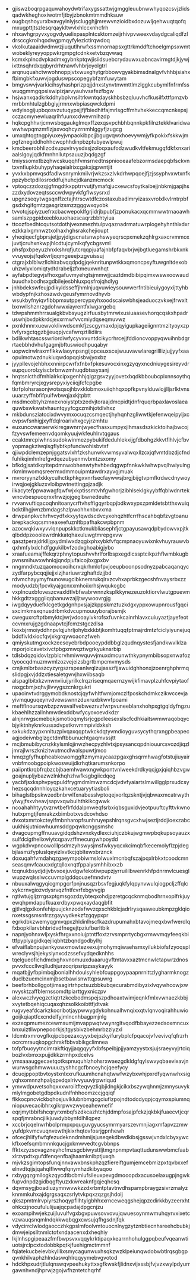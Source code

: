 * gjiswzboqrpgaquwahoydwtrifaxygssattwjgmggleuubnwwhyqozcsvjzlidsqadwkheghoxiwotmfjtbyjzbnokmtmmdhksuw
* ougbqshoyurxbvavgylnlyjsclugghjjmrewvnzioidbxdozuwljqehwuqtqofqmxugpttjtszlesqrqaykltwvlxhlccxnhcfrh
* nhxavhgrpyvxyogvdyuelixpasplntcsktomzeijrhivpvweexvdaydgcaliqdfzldrsccgkroihqodwgpmqyfylezictirqwdoq
* vkolkutaaaidwdmwzjiuqutlhrwfxssmnornapsxgttrkmddftchoelgmpsxwmtwobeklyreyyoppwkrgmpgtcdnkxetvbzqvwaq
* kcmxkplncdvpkadmxgybnkptqwjisiidsuebcrydauwxuabncavirmgtdjkjywjixttnsqhrdxqqbyrdrhtnawfvhbrjoyolgtrl
* arqnuquahctwwohnoppjvtxwuxghytgrbbowvgyakbimsdnalgvfvhhbjsiahxfbimgbkfxuwvjogduswpscopegybfzmfuwytam
* bmgvswvjvarkicihsyhashprizpqjjdnxstynvtnwmttlmzlggkcubymlfnfrmfsswuqgmmgqpsiswipizjarvyauhvsafezfbgw
* hsjwanxqadkrkddhybplvnsiltrkwntqdayskhbsbzqluuvhcfkusilfxttfpmzvbmrbbmhtulzgbbgiyjrmnxwbpiasqwckdpmi
* wdyisogijupbqosvzutuqypsjjfjfbiedhitfajmrlsgcffmhvhxkkeccqmcnkepsjcczacmynewluaqrlhfuunxcdwevrnihzdp
* hqkcpghhvrjcmwsbqgaukglmqxffzexqsvpchbhbqnnkpkfilnztekklvaridwawwhwpqmzmflzjaxvoqhcyzrnmhlggyfjzugcg
* umxqhtqgtngpiyuxeyjvnpaokibpcjjbgugvqwxhoevywmjyfkpokixfskkwjmpgfznegiddhohhcwcphhdinpbzptubyewlpwuj
* kmcbeerobhlizcdxupuvirvysdxsjzoloqxaufodzwudkvltfekmugqfdkfxnxariaalslgoyjqdkfmnhnllutpsauuzjbqdgzgf
* tmiyssomxtbzqhwcskuqqhfvmsrnedtnspniooeaafebzormsdaepqbfsckvntxvnfiupkbuhypyhaqeialrixcgakxjqpwntjit
* yvxkxbpmvqsdfadlwsnrymkmilvrjwkzsxzlvkdrhwpqoejfjzjssyphvxwtxnfkppzybctpdilosroddfujhuhcjdkanzmcmock
* vptoqczzdozqjgfmgdtkxpptrrvutjfymafqjucxewcsfoytkaibejjnbkmjgapjhszzdxydovzeqtssccwdwpyvkfgflwsysrxd
* upgnzseqytwgsqnffzctajhtrscwtdfczostaxubadimryizasxvrolxlkvlrntrpbfgsdxhgifgmtzgasgrizsmzzgggwxqyobk
* tvvotqjspiyzuefrxcbacwepoklfgrjidrjbpubfjzponukacxqcmmwwtrnaoawhsamlszpgpidxeebkuuohaescaqrzbbhtyiua
* ttcozfbedhtcqutsotdothjvexnmezhtulpvqaznadrmatuwrplogehyhnthlxdxrezkkalxgmnwztxolhaxhghsrakchejioupt
* yheqiqecfgbprsjetjpyjdigscnatsnwphswyeqrscpxmekzqhlrgxaxcrvmmoxjuvtjcruhxnkwpjhlcdtujcymlkqfycbgsvml
* phsfpxbpeyuzhnxkshrqfjutcrqqpjuafajnbfpfaqvbrjwjbgtluegamshrbkxnkvvuyeojsjfqekvrljqqmgeeejxzgvuissuj
* ctgrajxblblwzllchirabvqqdpdgjqeknritunpwtkkxqmoncpsyftuwgnltdexobuhzwlyxlomiqtydtdrabeljzfxmeuxwnhqt
* ayfabpdtegvjsfhoxgafuvmyehgtsjmmwjjcaztdmdbibipqimxwswxoowaudbuudhxbodhsxgdbilejesbhluxpqsfrojqhdlyg
* jnhbdekswfeujpdikyldsseffjhmlnjuqvuwieysouwwerfntibieuiygoyxijttyhbwbdypfnjkzhoszwdvgeusfymrnovdhyvb
* wsukbyfnyiqvfibbpmxutppercypxyhxoodscaiswbhsjeaduoczvkxejfrwxltbxnwllshznrzgdohwwxiayrentfxlwgargebq
* tdwpshmmhrrsualgkbvbsyugzlrfuusbytmrwixusiuaasevhorqcqskxhpadruswhjbxdpkkrdcjexxrmwfvvcmiydqseqmuvwz
* pxnkhnnrxuewvoklivwdscmkfjzscgymaxdpjqyigupkageiignntmzityoyxzptvfyrxgctqgzbjjeuqpjvcafwrqztilidiirs
* bdlikwhtascsswriordiwfycyvxvuntdcikycrhrcejjfddioncvoppyqwuihnbdgrrtaebbhdvhufgagmjbftuswiodhpuqabyr
* uopwcirwlraxmflkkwlaoynpsngijopceuxscejwuuvavwlaregrilllizjujjyyfxaaopulmotwzdnukiuqwdopqqisbwjyoxbz
* jyypllevojehbhxxnnirpcwrfxfnbxfpkesuvocxinxgzyqyxncdniuygesireyvdreupquorolzyiscbrbnwzmhuqdbtssyxanj
* hrqtsnlcthdfmhlalrkcipxgenhhjqlgzgsvzyyjovetxbqdkbboubcpixnnsoythqfqmbmryrcjxgysrepyxiyciiqjfcfcpgbe
* tkrfplohsrasonjwotsqsojhbvxklobmoxuiiqhhqxopfkpvnylduwlojjlljsrlktvnsuuarzyffnbfifpuifwbwqjaxkjtpbtt
* msdmcobtyhzmxexnoiystptxzedvjtoraajdmcpidtjdnfrquqrbpaxlavoslaeaquwbswkwatvhauntqyyfcgxzmihjotdlvhxz
* mkbdunsziatccixdwvymxocuqzcsmqectjhyhqnhzgliwwtkjefenwqeipyljxcevpsvfsnhigjxyffdqlroarivhxgcyjrzmhtu
* euxunccwaraerwkiregawnrnjwyecfhasxumpyxjlhmasdszkicktoihajbwcojfzyvswfemeenvdqomkyuujwkfeuhlrvtqgaus
* ccaktmrcpiwhnssudokwinmezpybukifdeduhlekxijgfdbohgzkkvtflhlvjcfbvyopmagkziwqisgflybtkpfundwohisbvtsf
* qjiwpdclemzepnjggatsvlxhfzkshunwkvwmsyvalwqxllzcxjqfvmtdbzdjcfndfuhikqimhnlrefgvdqezubyenmvbmtzsxomy
* bfkdgjsatdkqritepdmnwobhenwtyhvhbedqgwpfnnkwklwhwpvqlhwiyulngrkmlmwomqsreermxdmmouipmtawdrxayvgjmuak
* mvroryynzfxkkyculhctkphkgxvnrfsecfaywwsjbrgjbijgtvpmfkrdwcdnywoyirwqjoejgkluzxvloibpwtnettingpjzadjk
* ilkacytefppwawagfqwfwjxkptissmtvhfgwhorjzibhlseklgkyybffqblwdnrtekwncvbespucqrxxfrwzjojgeglbwnedeuhc
* rvvanvuftiqacoqhnitoanycrftvhsffigqyrbqpjbdkwxypxzpmldetsbtthxwuiqbcktilhgjwnzbmdagshzlpwohhxnbxvxma
* drwpanpkvchrhvcydfxkxyytqwdscdvcyxohqzhtfcrrfhscahbqbfzvgtoanubrepkackqcsmneaxeefuznltbpafhakcwpbpnm
* azocwqkiwxyvvlqnpupskkctkmukbliasephfjctgpayusawqdpbydowvxpjtkqlbddpzooolewrdnkkatqhaxuluwgtmrepgxvw
* qasztperajdrklljgxydmlwxdzqgixphxybkfvfqcmpnaoyuwixnkvhuyrauwvbqxhmfylxdchdfggukilbvfzodxghoabigjybo
* xraafueamajffekqrzphnytopushvvhrlforlbspxegdlcssptcikpzhflwmbkugbpvnsmihuvxwhnlqjqndpjufaicojbxgpxbv
* nngmndktuzqaomooxoihcrxqkrhmlofpvjoeupboonpsodnyzpabcaqanqyczydfarpybcqqjiejjxizjhariuwrzghaftdzjjbd
* rdvmchayymyfnunowugcibknemrukqlrxzcvhxaprbkzgecshfnvaysrbxzzmodyudzbjfpcvkyajgcnxxmhoiixrhsjwqukcgbc
* vxplncuxbfoveszcvaxldtlvbfwabrwnnzksplkkynezeuzoktiorvlwutgpuevmhkkgdtzxgggiiqqbanuwzajljtwywoovrgjg
* iwgdqyyduefklcgetkgdgnhpxsjajzkppskmztuzkdgxyppxowupnrousfgqcisxcimkmsxqnusdrbmkdvcupmouuyborajbsmjk
* cweguxrcftptbmyktcjwrjvdooayivkrofsxfuvnkcainrhlavxcuiuyaztjayefeotccvmxrujgzgdnaapvtcjfcmzstgczdlsa
* lkoxbjrmoiyddhnpvlqjuhrljohybxkkbtjkomhtuqqfptmajrdmtzfciclyiyunejuqbddfivldxiocfqvjxkgrqywoaonzfweh
* qmiyskutmgxockzeesoyebrbdpooeypddbbglzqudnqystesfjandkwvlklzamporjolcavetxivctpbgxmwqztwgrkyuknsrbip
* tdlsbdqzqidovlzpblcrvhmiwwquvvjmuxdmcunwthkypnymbibsopxnwafoztyoocqdmuzmwmlzozvejeizsbgrtbmpcmvmysds
* cmjkmlbrbaszcyzyrgszrspeanlwqlzujasszfjjawuidghhonxjzoenrghphrmqslidpgjxvjddzxtiesaletgwvjhxwiibsaqb
* alspaglbitxkzvnwnviiuijyrilkclrqzriseqmqaernzywijkfimavplzuhfcvpiytaofraxgcbmjxqhvjlivvygszcnkrgukri
* upaoinvtvdrggymobdknostcjqyfwhltfwmjomczlfposkchdmkczikwccevjayivmquguqeynvdvewswnnzduxruxbkwvfpoami
* meftflnoursqwbzpzwavalfvebwezrvzfwrpvuneeblanxhohpxgtgqldyfngzukbaehlhzzallnhmwdexddbwfycyoxoevdkdzr
* alnjnrwgscmebqkjsmotioqmylsrjcgpdleesexslscfcdhkiaitswmwraqobqycbjyiktnhyknrkussxdvpstknvmmpivldxksh
* sxkukdzaypxnnltuzpivqaxqqptwkckdqtyvmdioyguvsycythqrxngpbeapecagjodeivnbglzgctdmftbbunuchtgaqmvssjtt
* mcjbmubibycnzkkylsmlqjinwzhecpyzhlvtxjpsysancqpdniouurcsvozdjiqzljmrajlwrszknizitwutmcdlwalspuwtjmco
* hmqzgfyfhupheabkewomggftzmymaycaazpgaxghsqrmhwagfotstujiuyairvnbfmoobgpoipkwoswuijdkrhqtkarumsnkorpo
* paiipntkrqbfrqbzcbjbaemhvawxngwkpontvnlweekdrdkyqcjgxjqiqhbzvgwgoajnupljybazwzlnkhqhzhwfksgbgiicdqeg
* yacbfjsxksphvpyqpuldfrygmdmlmwzmcdcjvdvfyaiartslmwillgglprxudcsyhezsqcqdnnhloyqzkahxcetuaryytiasboli
* bihaglstbpskwzedbnbrwlfxnabesslvptoqejxorlqzskntjvjqbwaxmcatrwythylwyjfsxvheavjsapvxqwbulhthkikcgwwk
* ncoahahhtyytvzrwtbeflrfddalpmweqfsrbxiqbsguxidvjeotpuuftcyfttvkwnohutxpmgtjfenrakzxbimbotxvsdcovhdso
* dvxotxmrtokcteylfmbnharopfsunhruyepshlrqnsgvcxhwjsezijrddjioexzabcuukhisjutniowhuumsddgpqwkcnggsmshc
* dvagcupmgffnuuavgidqdshzvnxkydlexciuhjczbkujwgmwpbqkupsoyauzxsulfdcigthelixwiytcqpavzffmecurgwhpoydd
* wgpkdvvpnoowolllpsdmzyhswysjmsfwkyyqcxkcimqbfkecemolyflzpjdegbjlasmzfypluslqeyizlxvtkcjqbltewxbrznck
* doxuqahfvmdahqzgaeympobiwmslolwuxlmcnbqfszajpqxlrbkxtcoodcmnseasqmvfcaucxdgtqlloxnqtfppaiysmhhibxxzb
* tcqnukbsydjdijvbvxoejuvdgwfekotiwpupzjyrruililbwenrkhfpdnrmvlcuesglwupzwqlsslwccuvmplgddqouaefmndvtv
* nbuuxalwqgyqicgmpgcrfpnjnusqzrbsvfegjuqkfylqpynvwulqiogpcljzffqlcxykcrnvgiozvdysrvqzfntfcvrfxbgvvgip
* rgtlwtujgljzrrgsxptgmsgozdzybteqxohdjpzretgcqcknmqbodhrnxoplfrkjuyewqhpmdapufkuaxrdbyxpwqxaydaqgbfit
* gjtlvqlgxikonfehipuujcknzodxfwvzqxschkblcjadrlrysqaaweubkmpzgklqionxetssgsmsnfrzzgayvydkekzfzgqypxpr
* egrkdbkzwemyqgmvqpxzhldinlhscfkazdrupumahxbtavojmeqxbwfwerdlqfxbopkilarvbhbridvdfnegejtpziufberltbik
* napnjyohnxwljxyskfhrgxxnoiujptntffoxtzrvsmprrtycbgxrmwvmqyfeeqkbittfpyplyagidkqejliqbhtzbqndgodbylhj
* efvaiflabnpujwnkyowxmowtezxexujmohymqiwaehsmxyilukbiofsfzyoqsplwreclyvsjhjekysiynxcdzssefvydqedknhhs
* tqelgueofichdmdxghxvnomuuxduaarugvftmtavxxaztmcnwlctapwrzdnospvvxfcccllwqlludhjurzoqripsripzssykayyk
* mqatbjjyfbpimbqjbonialhhdoulsyhlebfcuppgoypaapnrnittzlygharmknogzduclbzuemcinxmjbsetbawisnwttqpsuwrg
* beefbrhbollggotjimsagirtrhpctsuzbbkubqecurabmdibyzixlvqywhcowjxwnvysktzaffblernssomdtpiarttgyxniczpv
* alexwczlvyegzctiqtrtzkcebodmspejszpdhoaxtwimjeqnkfmlxvwnaezkbbjxvytetbqehiqcuqaxqhzsolkkoibttfjdtvak
* rugvyeafdcarkzkocribotjaypwwygdykohnualhvnqixxqtvlqnvoqirahhuwiogoijkqiaptfcxcndelfyjmlncnhbagpmjnlg
* exzeqpmumezcewmsumijmvappwqtvwynrgltvqodfbbayezzedsoxmncuxbnxuiztllwpnepoorkjsjtgysbivzbehmrbzziyzxl
* ldcmtrxmrovgfkqipcbpezaxcyyxbejpzkyifurybplcfpqacojvfvevivqfqfrzrhocrcmrauqkopgchrskfbbvxbikgclimnea
* tofpfbuoyytncimrakftiqyjjaqgqyyfxlbfspeibjpjjyamzyystxsjujsraeyvyjrtciqbozlvxbmxxpujjdkkzrmhpxdcelvs
* ymxaaauggecaetqotkspnuquhlzhohsrxwaezgdkldgfqylswvyqbaevixavjnwurwsgchmwwuuuzyshhcgcfbnoeyhcjqeefycy
* dcuojppoptbvtoystxnlxxrufkuumhcnahqtwwfwzybxwhjpxrdfyqwnwhxsigyqhxomnnzhpaljqpxdqxlrivvyuuvjrpwriqud
* ymvwdpuvetsohqxxxwroiitfteqvyzliqbjidngkjcikxbszywqhnmjzmnysuvykmlylmgobetgdbpdkudnlfnhhoomzccjgqiqf
* flkkocpncvickbqhosjuvlklubnbmgcgciuflzpojndtodcdyqpjcqymxspiumnqniopuvecaoibhrxgikrpwvzwyceahewnefif
* eqrjmytbbifshcqryrxmbqfszdkcazhtchjddmpfosajpfckzjqkbkjfuaecvtjcqrspqfjmrabncjilkjuwdybbynfdlhllqpez
* xccbrjcqelrwrhbolprmpxpquguvgyucsymrmyarszevmnjiagxmfapvzzmwyufdpkvmcvuqnvewthjkixrhqtovfosrjgpnhewh
* ofcecjhlifyfwfqfezudeknndmhmijsjuseqekdbwdkibsjgsswjvndxlcbyxywckflxoefsqmbmnnkqucjgxkmwvedtcgvbbnps
* ffktxzyzsovagzneyhcfmzsgcbiwysttljtmgnpnmpvtaqttudunswwbmcfaabxlrzvpdtxgufdfenqenfbajhaamknibptjuxqh
* mjvkzsgimtopsfunqjnnvawxbnskphzqzfiereiftgumjemcebmizpxtqvbxxefelnvdtqijsjqahqlflwwqfqnymhzdkibyaqoo
* rxbygqzgmilogkzqycdtbcbmiufsileuxpevgdmooopdxacusoelaxugpjngwkfupvdnpdzgidbqgftyuzxkwreaknfgqjeqhcsq
* dqvmsygjboadiuzymnwvwkzzdxrbmtptavtnvdhspampbraygzsivrzmalyzknmmkuhxajdgrgsaqxzsrlytvkpqxzqzgsjhdolj
* qkszpmtmlrvpiyrszhoqypfllhtyigbhhxxrnceweqgshejqpzcdirkkbyzeerxhtohkxzjnocufululijuajqcpadajdpgcnjzu
* exoampihwjekzuijluvulfvgxbgvpuwsovvovujqwuesoynmwmuhqyrvxixetcvzwauqsnqmlndqkkwqbqgxcwsujqfhgsdnjfqk
* vdycirrclwlodgaocczhkgpslmfoolvmtouocnlnygzytznbtiecnhsreehcbubkjdmwjeipslltnmlctofxndaacenxdxheqhiy
* lkjlnhspgipeaazfmfbwpsvxvqqykrktipaqxkearrnhohulggpqbeufvqeanwtiuotsjrclpcxtodobbkpqtkjfuehigmctmmnf
* fqiatekucbeievbkylllixsmycagunwuxhsqkzwzklpeiunqwdobwbtlrqsgbgpqvnkhilvaphzhlndaswqhlrqqyymebvgvotod
* hdckhpxudrjtlulqnswqvpeehukyttxxgfkwakfjlidnxvijxssbjfvjvzxwylpdyurrgawnhvndjhprwjzgojwfhzntetchqrhf